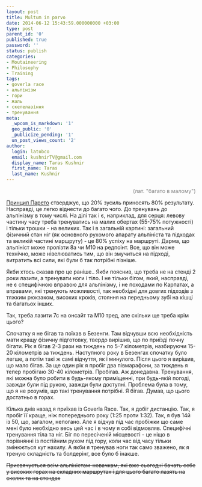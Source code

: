 ```yaml
---
layout: post
title: Multum in parvo
date: 2014-06-12 15:43:59.000000000 +03:00
type: post
parent_id: '0'
published: true
password: ''
status: publish
categories:
- Moutaineering
- Philosophy
- Training
tags:
- goverla race
- альпінізм
- гори
- жаль
- скелелазіння
- тренування
meta:
  _wpcom_is_markdown: '1'
  geo_public: '0'
  _publicize_pending: '1'
  un_post_views_count: '2'
author:
  login: latobco
  email: kushnirTV@gmail.com
  display_name: Taras Kushnir
  first_name: Taras
  last_name: Kushnir
---
```

<p style="text-align:right;"><span style="color:#808080;">(лат. "багато в малому")</span></p>
<p><a title="Принцип Парето" href="http://uk.wikipedia.org/wiki/%D0%9F%D1%80%D0%B8%D0%BD%D1%86%D0%B8%D0%BF_%D0%9F%D0%B0%D1%80%D0%B5%D1%82%D0%BE" target="_blank">Принцип Парето</a> стверджує, що 20% зусиль приносять 80% результату. Насправді, це легко віднести до багато чого. До тренувань до альпінізму в тому числі. На ділі так і є, наприклад, для серця: левову частину часу треба тренуватись на малих обертах (55-75% потужності) і тільки трошки - на великих. Так і в загальній картині: загальний фізичний стан ніг (як основного рухомого апарату альпініста та підходах та великій частині маршруту) - це 80% успіху на маршруті. Дарма, що альпініст може пролізти 8a чи М10 на редпоінт. Все, що він може технічно, може нівелюватись тим, що він змучиться на підході, витратить всі сили, які були б так потрібні пізніше.</p>
<p>Якби хтось сказав про це раніше.. Якби пояснив, що треба не на стенді 2 роки лазити, а тренувати ноги і тіло. І не тільки бігом, який, насправді, не є специфічною вправою для альпінізму, і не походами по Карпатах, а вправами, які тренують можливості, так необхідні для довгих підходів з тяжким рюкзаком, високих кроків, стояння на передньому зубі на кішці та багатьох інших.</p>
<p>Так, треба лазити 7с на онсайт та M10 тред, але скільки ще треба крім цього?</p>
<p>Спочатку я не бігав та поїхав в Безенги. Там відчувши всю необхідність мати кращу фізичну підготовку, твердо вирішив, що по приїзді почну бігати. Рік я бігав 2-3 рази на тиждень по 5-7 кілометрів, назбируючи 15-20 кілометрів за тиждень. Наступного року в Безенгах спочатку було легше, а потім такі ж самі відчуття, як і минулого. Після цього я вирішив, що мало бігав. За ще один рік я пробіг два півмарафони, за тиждень я тепер пробігаю 30-40 кілометрів. Пробігав. Аж донедавна. Тренування, які можна було робити в будь-якому приміщенні, при будь-якій погоді, завжди були під рукою, завжди були доступні. Проблема була в тому, що я не розумів, що такі тренування потрібні. Я бігав. Думав, що цього достатньо в горах.</p>
<p>Кілька днів назад я приїхав із Goverla Race. Так, я добіг дистанцію. Так, я пробіг її краще, ніж попереднього року (1:25 проти 1:32). Так, я був 14й із 50, що, загалом, непогано. Але я відчув під час пробіжки що саме мені було необхідно весь цей час і в чому я собі відмовляв. Специфічні тренування тіла та ніг. Біг по пересіченій місцевості - це ніщо в порівнянні із постійним рухом під гору, коли час від часу тільки змінюється кут нахилу. А якби я тренував ноги так само зважено, як я треную складність та болдерінг, все було б інакше.</p>
<p><del>Присвячується всім альпіністам-новачкам, які вже сьогодні бачать себе у високих горах на складних маршрутах і для цього багато лазять на скелях та на стендах</del></p>
